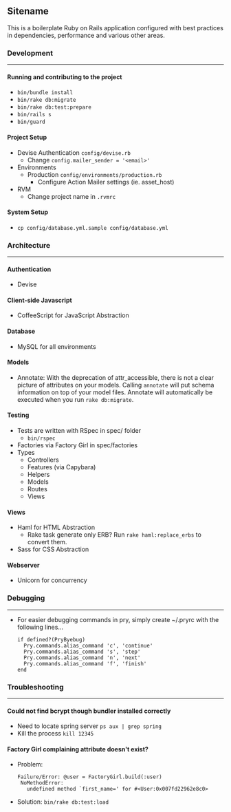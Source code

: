## Sitename
This is a boilerplate Ruby on Rails application configured with best practices in dependencies, performance and various other areas.

### Development
---
#### Running and contributing to the project
- ```bin/bundle install```
- ```bin/rake db:migrate```
- ```bin/rake db:test:prepare```
- ```bin/rails s```
- ```bin/guard```

#### Project Setup
- Devise Authentication ```config/devise.rb```
    - Change ```config.mailer_sender = '<email>'```
- Environments
    - Production ```config/environments/production.rb```
        - Configure Action Mailer settings (ie. asset_host)
- RVM
    - Change project name in ```.rvmrc```

#### System Setup
- ```cp config/database.yml.sample config/database.yml```

### Architecture
---
#### Authentication
- Devise

#### Client-side Javascript
- CoffeeScript for JavaScript Abstraction

#### Database
- MySQL for all environments

#### Models
- Annotate: With the deprecation of attr_accessible, there is not a clear picture of attributes on your models.
  Calling ```annotate``` will put schema information on top of your model files. Annotate will automatically be
  executed when you run ```rake db:migrate```.

#### Testing
- Tests are written with RSpec in spec/ folder
    - ```bin/rspec```
- Factories via Factory Girl in spec/factories
- Types
    - Controllers
    - Features (via Capybara)
    - Helpers
    - Models
    - Routes
    - Views

#### Views
- Haml for HTML Abstraction
    - Rake task generate only ERB? Run ```rake haml:replace_erbs``` to convert them.
- Sass for CSS Abstraction

#### Webserver
- Unicorn for concurrency

### Debugging
---
- For easier debugging commands in pry, simply create ~/.pryrc with the following lines...

    ```
    if defined?(PryByebug)
      Pry.commands.alias_command 'c', 'continue'
      Pry.commands.alias_command 's', 'step'
      Pry.commands.alias_command 'n', 'next'
      Pry.commands.alias_command 'f', 'finish'
    end
    ```

### Troubleshooting
---
#### Could not find bcrypt though bundler installed correctly
- Need to locate spring server ```ps aux | grep spring```
- Kill the process ```kill 12345```

#### Factory Girl complaining attribute doesn't exist?
- Problem:

    ```
    Failure/Error: @user = FactoryGirl.build(:user)
     NoMethodError:
       undefined method `first_name=' for #<User:0x007fd22962e8c0>
    ```

- Solution: ```bin/rake db:test:load```
